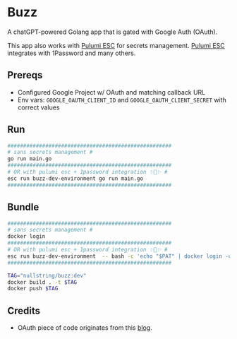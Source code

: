 # Buzz

A chatGPT-powered Golang app that is gated with Google Auth (OAuth). 

This app also works with [Pulumi ESC](https://www.pulumi.com/product/esc/) for secrets management. [Pulumi ESC](https://www.pulumi.com/product/esc/) integrates with 1Password and many others.

## Prereqs

- Configured Google Project w/ OAuth and matching callback URL
- Env vars: `GOOGLE_OAUTH_CLIENT_ID` and `GOOGLE_OAUTH_CLIENT_SECRET` with correct values

## Run

```bash
####################################################
# sans secrets management #
go run main.go
####################################################
# OR with pulumi esc + 1password integration ✨🔐✨ #
esc run buzz-dev-environment go run main.go
####################################################
```

## Bundle

```bash
####################################################
# sans secrets management #
docker login
####################################################
# OR with pulumi esc + 1password integration ✨🔐✨ #
esc run buzz-dev-environment  -- bash -c 'echo "$PAT" | docker login -u $U --password-stdin'
####################################################

TAG="nullstring/buzz:dev"
docker build . -t $TAG
docker push $TAG
```

## Credits

- OAuth piece of code originates from this [blog](https://www.kungfudev.com/blog/2018/07/10/oauth2-example-with-go).

